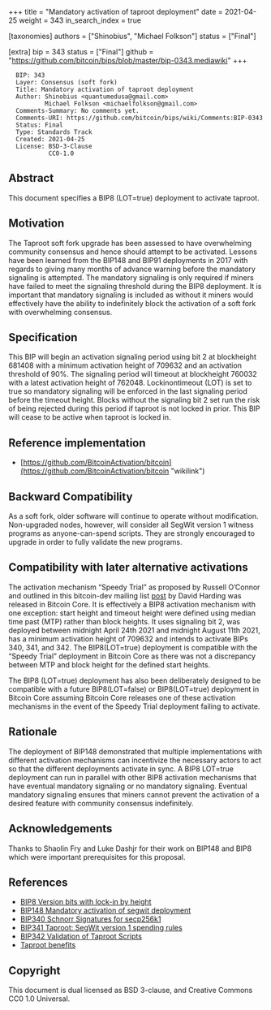 +++
title = "Mandatory activation of taproot deployment"
date = 2021-04-25
weight = 343
in_search_index = true

[taxonomies]
authors = ["Shinobius", "Michael Folkson"]
status = ["Final"]

[extra]
bip = 343
status = ["Final"]
github = "https://github.com/bitcoin/bips/blob/master/bip-0343.mediawiki"
+++

``` 
  BIP: 343
  Layer: Consensus (soft fork)
  Title: Mandatory activation of taproot deployment
  Author: Shinobius <quantumedusa@gmail.com>
          Michael Folkson <michaelfolkson@gmail.com>
  Comments-Summary: No comments yet.
  Comments-URI: https://github.com/bitcoin/bips/wiki/Comments:BIP-0343
  Status: Final
  Type: Standards Track
  Created: 2021-04-25
  License: BSD-3-Clause
           CC0-1.0
```

## Abstract

This document specifies a BIP8 (LOT=true) deployment to activate
taproot.

## Motivation

The Taproot soft fork upgrade has been assessed to have overwhelming
community consensus and hence should attempt to be activated. Lessons
have been learned from the BIP148 and BIP91 deployments in 2017 with
regards to giving many months of advance warning before the mandatory
signaling is attempted. The mandatory signaling is only required if
miners have failed to meet the signaling threshold during the BIP8
deployment. It is important that mandatory signaling is included as
without it miners would effectively have the ability to indefinitely
block the activation of a soft fork with overwhelming consensus.

## Specification

This BIP will begin an activation signaling period using bit 2 at
blockheight 681408 with a minimum activation height of 709632 and an
activation threshold of 90%. The signaling period will timeout at
blockheight 760032 with a latest activation height of 762048.
Lockinontimeout (LOT) is set to true so mandatory signaling will be
enforced in the last signaling period before the timeout height. Blocks
without the signaling bit 2 set run the risk of being rejected during
this period if taproot is not locked in prior. This BIP will cease to be
active when taproot is locked in.

## Reference implementation

  - [https://github.com/BitcoinActivation/bitcoin](https://github.com/BitcoinActivation/bitcoin "wikilink")

## Backward Compatibility

As a soft fork, older software will continue to operate without
modification. Non-upgraded nodes, however, will consider all SegWit
version 1 witness programs as anyone-can-spend scripts. They are
strongly encouraged to upgrade in order to fully validate the new
programs.

## Compatibility with later alternative activations

The activation mechanism “Speedy Trial” as proposed by Russell O’Connor
and outlined in this bitcoin-dev mailing list
[post](https://lists.linuxfoundation.org/pipermail/bitcoin-dev/2021-March/018583.html)
by David Harding was released in Bitcoin Core. It is effectively a BIP8
activation mechanism with one exception: start height and timeout height
were defined using median time past (MTP) rather than block heights. It
uses signaling bit 2, was deployed between midnight April 24th 2021 and
midnight August 11th 2021, has a minimum activation height of 709632 and
intends to activate BIPs 340, 341, and 342. The BIP8(LOT=true)
deployment is compatible with the “Speedy Trial” deployment in Bitcoin
Core as there was not a discrepancy between MTP and block height for the
defined start heights.

The BIP8 (LOT=true) deployment has also been deliberately designed to be
compatible with a future BIP8(LOT=false) or BIP8(LOT=true) deployment in
Bitcoin Core assuming Bitcoin Core releases one of these activation
mechanisms in the event of the Speedy Trial deployment failing to
activate.

## Rationale

The deployment of BIP148 demonstrated that multiple implementations with
different activation mechanisms can incentivize the necessary actors to
act so that the different deployments activate in sync. A BIP8 LOT=true
deployment can run in parallel with other BIP8 activation mechanisms
that have eventual mandatory signaling or no mandatory signaling.
Eventual mandatory signaling ensures that miners cannot prevent the
activation of a desired feature with community consensus indefinitely.

## Acknowledgements

Thanks to Shaolin Fry and Luke Dashjr for their work on BIP148 and BIP8
which were important prerequisites for this proposal.

## References

  - [BIP8 Version bits with lock-in by
    height](/8)
  - [BIP148 Mandatory activation of segwit
    deployment](/148)
  - [BIP340 Schnorr Signatures for
    secp256k1](/340)
  - [BIP341 Taproot: SegWit version 1 spending
    rules](/341)
  - [BIP342 Validation of Taproot
    Scripts](/342)
  - [Taproot benefits](https://taproot.works/taproot-faq/)

## Copyright

This document is dual licensed as BSD 3-clause, and Creative Commons CC0
1.0 Universal.
